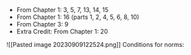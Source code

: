 - From Chapter 1: 3, 5, 7, 13, 14, 15
- From Chapter 1: 16 (parts 1, 2, 4, 5, 6, 8, 10)
- From Chapter 3: 9
- Extra Credit: From Chapter 1: 20

![[Pasted image 20230909122524.png]]
Conditions for norms:

